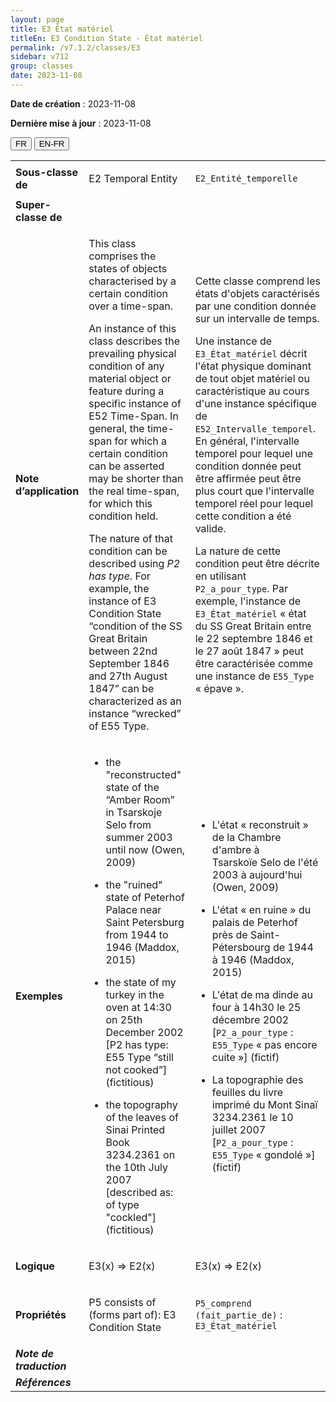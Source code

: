 ```yaml
---
layout: page
title: E3 État matériel
titleEn: E3 Condition State - État matériel
permalink: /v7.1.2/classes/E3
sidebar: v712
group: classes
date: 2023-11-08
---
```


**Date de création** : 2023-11-08

**Dernière mise à jour** : 2023-11-08

<div class="lang-buttons">
 <button id="fr" class="activate">FR</button>
 <button id="en-fr">EN-FR</button>
</div>

<table>
<tbody>
<tr>
<td><strong>Sous-classe de</strong></td>
<td class="en">
<p>E2 Temporal Entity</p>
</td>
<td>
<p><code class="language-plaintext highlighter-rouge">E2_Entité_temporelle</code></p>
</td>
</tr>
<tr>
<td><strong>Super-classe de</strong></td>
<td class="en">
</td>
<td>
</td>
</tr>
<tr>
<td><strong>Note d’application</strong></td>
<td class="en">
<p>This class comprises the states of objects characterised by a certain condition over a time-span.</p>
<p>An instance of this class describes the prevailing physical condition of any material object or feature during a specific instance of E52 Time-Span. In general, the time-span for which a certain condition can be asserted may be shorter than the real time-span, for which this condition held.</p>
<p>The nature of that condition can be described using <em>P2 has type</em>. For example, the instance of E3 Condition State “condition of the SS Great Britain between 22nd September 1846 and 27th August 1847” can be characterized as an instance “wrecked” of E55 Type.</p>
</td>
<td>
<p>Cette classe comprend les états d'objets caractérisés par une condition donnée sur un intervalle de temps.</p>
<p>Une instance de <code class="language-plaintext highlighter-rouge">E3_État_matériel</code> décrit l'état physique dominant de tout objet matériel ou caractéristique au cours d'une instance spécifique de <code class="language-plaintext highlighter-rouge">E52_Intervalle_temporel</code>. En général, l'intervalle temporel pour lequel une condition donnée peut être affirmée peut être plus court que l'intervalle temporel réel pour lequel cette condition a été valide.</p>
<p>La nature de cette condition peut être décrite en utilisant <code class="language-plaintext highlighter-rouge">P2_a_pour_type</code>. Par exemple, l'instance de <code class="language-plaintext highlighter-rouge">E3_État_matériel</code> « état du SS Great Britain entre le 22 septembre 1846 et le 27 août 1847 » peut être caractérisée comme une instance de <code class="language-plaintext highlighter-rouge">E55_Type</code> « épave ».</p>
</td>
</tr>
<tr>
<td><strong>Exemples</strong></td>
<td class="en">
<ul>
<li><p>the "reconstructed" state of the “Amber Room” in Tsarskoje Selo from summer 2003 until now (Owen, 2009)</p>
</li>
<li><p>the "ruined" state of Peterhof Palace near Saint Petersburg from 1944 to 1946 (Maddox, 2015)</p>
</li>
<li><p>the state of my turkey in the oven at 14:30 on 25th December 2002 [P2 has type: E55 Type “still not cooked”] (fictitious)</p>
</li>
<li><p>the topography of the leaves of Sinai Printed Book 3234.2361 on the 10th July 2007 [described as: of type "cockled"] (fictitious)</p>
</li>
</ul>
</td>
<td>
<ul>
<li><p>L'état « reconstruit » de la Chambre d'ambre à Tsarskoïe Selo de l'été 2003 à aujourd'hui (Owen, 2009)</p>
</li>
<li><p>L'état « en ruine » du palais de Peterhof près de Saint-Pétersbourg de 1944 à 1946 (Maddox, 2015)</p>
</li>
<li><p>L'état de ma dinde au four à 14h30 le 25 décembre 2002 [<code class="language-plaintext highlighter-rouge">P2_a_pour_type</code> : <code class="language-plaintext highlighter-rouge">E55_Type</code> « pas encore cuite »] (fictif)</p>
</li>
<li><p>La topographie des feuilles du livre imprimé du Mont Sinaï 3234.2361 le 10 juillet 2007 [<code class="language-plaintext highlighter-rouge">P2_a_pour_type</code> : <code class="language-plaintext highlighter-rouge">E55_Type</code>  « gondolé »] (fictif)</p>
</li>
</ul>
</td>
</tr>
<tr>
<td><strong>Logique</strong></td>
<td class="en">
<p>E3(x) ⇒ E2(x)</p>
</td>
<td>
<p>E3(x) ⇒ E2(x)</p>
</td>
</tr>
<tr>
<td><strong>Propriétés</strong></td>
<td class="en">
<p>P5 consists of (forms part of): E3 Condition State</p>
</td>
<td>
<p><code class="language-plaintext highlighter-rouge">P5_comprend (fait_partie_de)</code> : <code class="language-plaintext highlighter-rouge">E3_État_matériel</code></p>
</td>
</tr>
<tr>
<td><strong><em>Note de traduction</em></strong></td>
<td colspan="2">
</td>
</tr>
<tr>
<td><strong><em>Références</em></strong></td>
<td colspan="2">
<p><em></em></p>
</td>
</tr>
</tbody>
</table>
